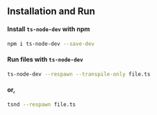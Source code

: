 ## Installation and Run

#### Install `ts-node-dev` with npm

```bash
npm i ts-node-dev --save-dev
```

#### Run files with `ts-node-dev`

```bash
ts-node-dev --respawn --transpile-only file.ts
```

#### or,

```bash
tsnd --respawn file.ts
```
